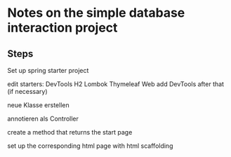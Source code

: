 # Notes on the simple database interaction project

## Steps

Set up spring starter project

edit starters:
DevTools
H2
Lombok
Thymeleaf
Web
add DevTools after that (if necessary)

neue Klasse erstellen

annotieren als Controller

create a method that returns the start page

set up the corresponding html page with html scaffolding


